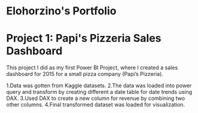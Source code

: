 #  Elohorzino's Portfolio

#   Project 1: Papi's Pizzeria Sales Dashboard
This project I did as my first Power BI Project, where I created a sales dashboard for 2015 for a small pizza company (Papi’s Pizzeria).

1.Data was gotten from Kaggle datasets.
2.The data was loaded into power query and transform by creating different a date table for date trends using DAX.
3.Used DAX to create a new column for revenue by combining two other columns.
4.Final transformed dataset was loaded for visualization.
